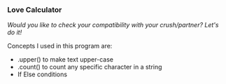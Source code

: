 ### Love Calculator
<p><i>Would you like to check your compatibility with your crush/partner? Let's do it!</i></p>
<p>Concepts I used in this program are:
<ul>
<li>.upper() to make text upper-case</li>
<li>.count() to count any specific character in a string</li>
<li>If Else conditions</li>